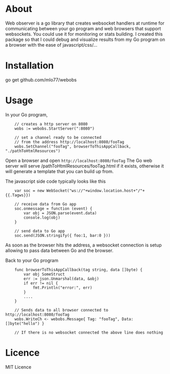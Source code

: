 About
=====

Web observer is a go library that creates websocket handlers at runtime for communicating between your go program and web browsers that support websockets. You could use it for monitoring or stats building.
I created this package so that I could debug and visualize results from my Go program on a browser with the ease of javascript/css/... 

Installation
============

  go get github.com/mlo77/webobs

Usage
=====

In your Go program, 
```
	// creates a http server on 8080 
	wobs := webobs.StartServer(":8080")

	// set a channel ready to be connected
	// from the address http://localhost:8080/fooTag
    wobs.SetChannel("fooTag", browserToThisAppCallback, "./pathToHtmlResources")

```
Open a browser and open `http://localhost:8080/fooTag`
The Go web server will serve /pathToHtmlResources/fooTag.html if it exists, otherwise it will generate a template that you can build up from.

The javascript side code typically looks like this
```
    var soc = new WebSocket("ws://"+window.location.host+"/"+{{.Tagws}})

    // receive data from Go app
    soc.onmessage = function (event) {
    	var obj = JSON.parse(event.data)
    	console.log(obj)
    }

    // send data to Go app
    soc.send(JSON.stringify({ foo:1, bar:0 }))

```

As soon as the browser hits the address, a websocket connection is setup allowing to pass data between Go and the browser.

Back to your Go program
```
	func browserToThisAppCallback(tag string, data []byte) {
	    var obj SomeStruct
	    err := json.Unmarshal(data, &obj)
	    if err != nil {
	        fmt.Println("error:", err)
	    }
	    ....
	}

	// Sends data to all browser connected to http://localhost:8080/fooTag
	wobs.WriteCh <- webobs.Message{ Tag: "fooTag", Data: []byte("hello") }

	// If there is no websocket connected the above line does nothing
```

Licence
=======

MIT Licence
